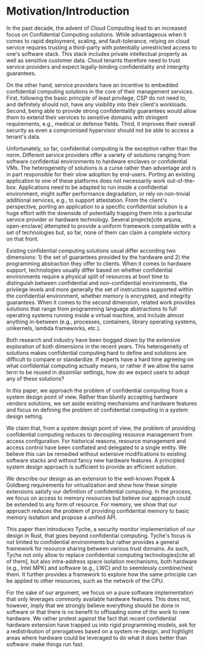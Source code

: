 # Motivation/Introduction

In the past decade, the advent of Cloud Computing lead to an increased focus on Confidential Computing solutions.
While advantageous when it comes to rapid deployment, scaling, and fault-tolerance, relying on cloud service requires trusting a third-party with potentially unrestricted access to one's software stack.
This stack includes private intellectual property as well as sensitive customer data. 
Cloud tenants therefore need to trust service providers and expect legally-binding confidentiality and intergrity guarantees.

On the other hand, service providers have an incentive to embedded confidential computing solutions in the core of their management services.
First, following the basic principle of least privilege, CSP do not need to, and definitely should not, have any visibility into their client's workloads.
Second, being able to provide strong confidentiality guarantees would allow them to extend their services to sensitive domains with stringent requirements, e.g., medical or defense fields.
Third, it improves their overall security as even a compromised hypervisor should not be able to access a tenant's data.

Unfortunately, so far, confidential computing is the exception rather than the norm.
Different service providers offer a variety of solutions ranging from software confidential environments to hardware enclaves or confidential VMs. 
The heterogeneity of solutions is a curse rather than advantage and is in part responsible for their slow adoption by end-users.
Porting an existing application to one of these platforms does not necessarily work out-of-the-box.
Applications need to be adapted to run inside a confidential environment, might suffer performance degradation, or rely on non-trivial additional services, e.g., to support attestation.
From the client's perspective, porting an application to a specific confidential solution is a huge effort with the downside of potentially trapping them into a particular service provider or hardware technology.
Several projects[cite anjuna, open-enclave] attempted to provide a uniform framework compatible with a set of technologies but, so far, none of them can claim a complete victory on that front.

Existing confidential computing solutions usual differ according two dimensions: 1) the set of guarantees provided by the hardware and 2) the programming abstraction they offer to clients.
When it comes to hardware support, technologies usually differ based on whether confidential environments require a physical split of resources at boot time to distinguish between confidential and non-confidential environments, the privilege levels and more generally the set of instructions supported within the confidential environment, whether memory is encrypted, and integrity guarantees.
When it comes to the second dimension, related work provides solutions that range from programming language abstractions to full operating systems running inside a virtual machine, and include almost anything in-between (e.g., processes, containers, library operating systems, unikernels, lambda frameworks, etc.). 

Both research and industry have been bogged down by the extensive exploration of both dimensions in the recent years.
This heterogeneity of solutions makes confidential computing hard to define and solutions are difficult to compare or standardize.
If experts have a hard time agreeing on what confidential computing actually means, or rather if we allow the same term to be reused in dissimilar settings, how do we expect users to adopt any of these solutions?

In this paper, we approach the problem of confidential computing from a system design point of view.
Rather than bluntly accepting hardware vendors solutions, we set aside existing mechanisms and hardware features and focus on defining the problem of confidential computing in a system design setting.

We claim that, from a system design point of view, the problem of providing confidential computing reduces to decoupling resource management from access configuration.
For historical reasons, resource management and access control have been conflated and delegated to a single entity.
We believe this can be remedied without extensive modifications to existing software stacks and without fancy new hardware features.
A principled system design approach is sufficient to provide an efficient solution.

We describe our design as an extension to the well-known Popek & Goldberg requirements for virtualization and show how these simple extensions satisfy our definition of confidential computing.
In the process, we focus on access to memory resources but believe our approach could be extended to any form of resource.
For memory, we show that our approach reduces the problem of providing confidential memory to basic memory isolation and propose a unified API.

This paper then introduces Tyche, a security monitor implementation of our design in Rust, that goes beyond confidential computing.
Tyche's focus is not limited to confidential environments but rather provides a general framework for resource sharing between various trust domains.
As such, Tyche not only allow to replace confidential computing technologies[cite all of them], but also intra-address space isolation mechanisms, both hardware (e.g., Intel MPK) and software (e.g., LWC) and to seemlessly combine/nest them.
It further provides a framework to explore how the same principle can be applied to other resources, such as the network of the CPU.

For the sake of our argument, we focus on a pure software implementation that only leverages commonly available hardware features.
This does not, however, imply that we strongly believe everything should be done in software or that there is no benefit to offloading some of the work to new hardware.
We rather protest against the fact that recent confidential hardware extension have trapped us into rigid programming models, ask for a redistribution of prerogatives based on a system re-design, and highlight areas where hardware could be leveraged to do what it does better than software: make things run fast.


